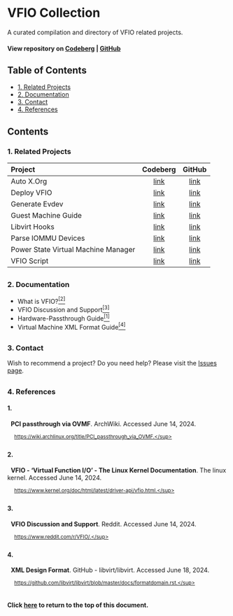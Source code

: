 # VFIO Collection
A curated compilation and directory of VFIO related projects.

#### View repository on [Codeberg][01] | [GitHub][02]
[01]: https://codeberg.org/portellam/vfio-collection
[02]: https://github.com/portellam/vfio-collection
##

## Table of Contents
- [1. Related Projects](#1-related-projects)
- [2. Documentation](#2-documentation)
- [3. Contact](#3-contact)
- [4. References](#4-references)

## Contents
### 1. Related Projects
| Project                             | Codeberg    | GitHub      |
| :---                                | :---:       | :---:       |
| Auto X.Org                          | [link][101] | [link][102] |
| Deploy VFIO                         | [link][103] | [link][104] |
| Generate Evdev                      | [link][105] | [link][106] |
| Guest Machine Guide                 | [link][107] | [link][108] |
| Libvirt Hooks                       | [link][109] | [link][110] |
| Parse IOMMU Devices                 | [link][111] | [link][112] |
| Power State Virtual Machine Manager | [link][113] | [link][114] |
| VFIO Script                         | [link][115] | [link][116] |

[101]: https://codeberg.org/portellam/auto-xorg
[102]: https://github.com/portellam/auto-xorg
[103]: https://codeberg.org/portellam/deploy-VFIO
[104]: https://github.com/portellam/deploy-VFIO
[105]: https://codeberg.org/portellam/generate-evdev
[106]: https://github.com/portellam/generate-evdev
[107]: https://codeberg.org/portellam/guest-machine-guide
[108]: https://github.com/portellam/guest-machine-guide
[109]: https://codeberg.org/portellam/libvirt-hooks
[110]: https://github.com/portellam/libvirt-hooks
[111]: https://codeberg.org/portellam/parse-iommu-devices
[112]: https://github.com/portellam/parse-iommu-devices
[113]: https://codeberg.org/portellam/powerstate-virtmanager
[114]: https://github.com/portellam/powerstate-virtmanager
[115]: https://codeberg.org/portellam/vfio-script
[116]: https://github.com/portellam/vfio-script

##
### 2. Documentation
- What is VFIO?[<sup>[2]</sup>](#2)
- VFIO Discussion and Support[<sup>[3]</sup>](#3)
- Hardware-Passthrough Guide[<sup>[1]</sup>](#1)
- Virtual Machine XML Format Guide[<sup>[4]</sup>](#4)

##
### 3. Contact
Wish to recommend a project? Do you
need help? Please visit the [Issues page][31].

[31]: ./issues

##
### 4. References
#### 1.
&nbsp;&nbsp;**PCI passthrough via OVMF**. ArchWiki. Accessed June 14, 2024.

&nbsp;&nbsp;&nbsp;&nbsp;<sup>https://wiki.archlinux.org/title/PCI_passthrough_via_OVMF.</sup>

#### 2.
&nbsp;&nbsp;**VFIO - ‘Virtual Function I/O’ - The Linux Kernel Documentation**.
The linux kernel. Accessed June 14, 2024.

&nbsp;&nbsp;&nbsp;&nbsp;<sup>https://www.kernel.org/doc/html/latest/driver-api/vfio.html.</sup>

#### 3.
&nbsp;&nbsp;**VFIO Discussion and Support**. Reddit. Accessed June 14, 2024.

&nbsp;&nbsp;&nbsp;&nbsp;<sup>https://www.reddit.com/r/VFIO/.</sup>

#### 4.
&nbsp;&nbsp;**XML Design Format**. GitHub - libvirt/libvirt. Accessed June 18, 2024.

&nbsp;&nbsp;&nbsp;&nbsp;<sup>https://github.com/libvirt/libvirt/blob/master/docs/formatdomain.rst.</sup>
##

#### Click [here](#vfio-collection) to return to the top of this document.